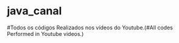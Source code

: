 # java_canal
#Todos os códigos Realizados nos vídeos do Youtube.(#All codes Performed in Youtube videos.)
